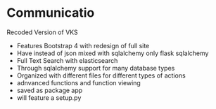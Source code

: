# Communicatio
Recoded Version of VKS
- Features Bootstrap 4 with redesign of full site
- Have instead of json mixed with sqlalchemy only flask sqlalchemy 
- Full Text Search with elasticsearch 
- Through sqlalchemy support for many database types
- Organized with different files for different types of actions 
- adnvanced functions and function viewing
- saved as package app
- will feature a setup.py 
